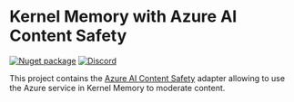 # Kernel Memory with Azure AI Content Safety

[![Nuget package](https://img.shields.io/nuget/v/Microsoft.KernelMemory.Safety.AzureAIContentSafety)](https://www.nuget.org/packages/Microsoft.KernelMemory.Safety.AzureAIContentSafety/)
[![Discord](https://img.shields.io/discord/1063152441819942922?label=Discord&logo=discord&logoColor=white&color=d82679)](https://aka.ms/KMdiscord)

This project contains the [Azure AI Content Safety](https://azure.microsoft.com/products/ai-services/ai-content-safety)
adapter allowing to use the Azure service in Kernel Memory to moderate content.